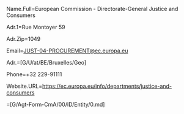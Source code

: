 
Name.Full=European Commission - Directorate-General Justice and Consumers

Adr.1=Rue Montoyer 59

Adr.Zip=1049

Email=JUST-04-PROCUREMENT@ec.europa.eu

Adr.=[G/U/at/BE/Bruxelles/Geo]

Phone=+32 229-91111

Website.URL=https://ec.europa.eu/info/departments/justice-and-consumers 

=[G/Agt-Form-CmA/00/ID/Entity/0.md]
